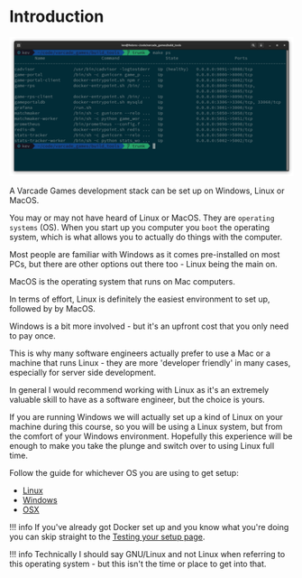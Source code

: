 # Introduction

![screen shot of Varcae Games processes running in a terminal](img/vcg_ps.png)

A Varcade Games development stack can be set up on Windows, Linux or MacOS. 

You may or may not have heard of Linux or MacOS. They are `operating systems` (OS). When you start up you computer you `boot` the operating system, which is what allows you to actually do things with the computer.

Most people are familiar with Windows as it comes pre-installed on most PCs, but there are other options out there too - Linux being the main on.

MacOS is the operating system that runs on Mac computers.

In terms of effort, Linux is definitely the easiest environment to set up, followed by by MacOS. 

Windows is a bit more involved - but it's an upfront cost that you only need to pay once.

This is why many software engineers actually prefer to use a Mac or a machine that runs Linux - they are more 'developer friendly' in many cases, especially for server side development.

In general I would recommend working with Linux as it's an extremely valuable skill to have as a software engineer, but the choice is yours. 

If you are running Windows we will actually set up a kind of Linux on your machine during this course, so you will be using a Linux system, but from the comfort of your Windows environment. Hopefully this experience will be enough to make you take the plunge and switch over to using Linux full time.

Follow the guide for whichever OS you are using to get setup:

* [Linux](../linux/)
* [Windows](../windows/)
* [OSX](../osx/)

!!! info
    If you've already got Docker set up and you know what you're doing you can skip straight to the [Testing your setup page](../testing_your_setup/).

!!! info
    Technically I should say GNU/Linux and not Linux when referring to this operating system - but this isn't the time or place to get into that.